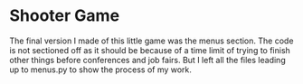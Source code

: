 # Shooter Game
The final version I made of this little game was the menus section. The code is not sectioned off as it should be because of a time limit of trying to finish other things before conferences and job fairs. But I left all the files leading up to menus.py to show the process of my work.
